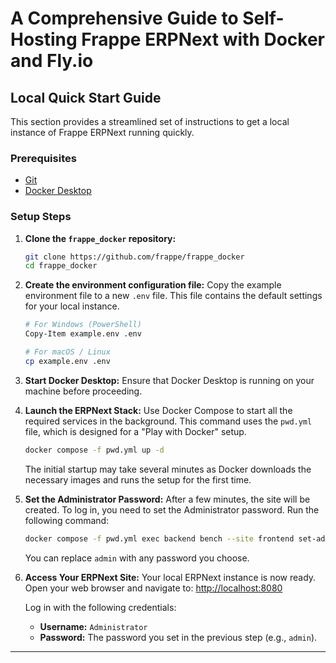 # **A Comprehensive Guide to Self-Hosting Frappe ERPNext with Docker and Fly.io**

## **Local Quick Start Guide**

This section provides a streamlined set of instructions to get a local instance of Frappe ERPNext running quickly.

### **Prerequisites**

*   [Git](https://git-scm.com/downloads)
*   [Docker Desktop](https://www.docker.com/products/docker-desktop/)

### **Setup Steps**

1.  **Clone the `frappe_docker` repository:**
    ```bash
    git clone https://github.com/frappe/frappe_docker
    cd frappe_docker
    ```

2.  **Create the environment configuration file:**
    Copy the example environment file to a new `.env` file. This file contains the default settings for your local instance.
    ```bash
    # For Windows (PowerShell)
    Copy-Item example.env .env

    # For macOS / Linux
    cp example.env .env
    ```

3.  **Start Docker Desktop:**
    Ensure that Docker Desktop is running on your machine before proceeding.

4.  **Launch the ERPNext Stack:**
    Use Docker Compose to start all the required services in the background. This command uses the `pwd.yml` file, which is designed for a "Play with Docker" setup.
    ```bash
    docker compose -f pwd.yml up -d
    ```
    The initial startup may take several minutes as Docker downloads the necessary images and runs the setup for the first time.

5.  **Set the Administrator Password:**
    After a few minutes, the site will be created. To log in, you need to set the Administrator password. Run the following command:
    ```bash
    docker compose -f pwd.yml exec backend bench --site frontend set-admin-password admin
    ```
    You can replace `admin` with any password you choose.

6.  **Access Your ERPNext Site:**
    Your local ERPNext instance is now ready. Open your web browser and navigate to:
    [http://localhost:8080](http://localhost:8080)

    Log in with the following credentials:
    *   **Username:** `Administrator`
    *   **Password:** The password you set in the previous step (e.g., `admin`).

---

